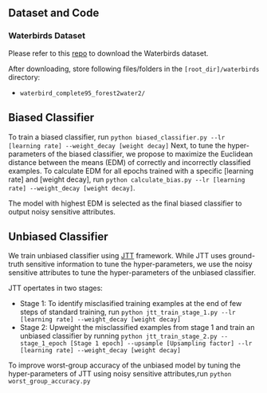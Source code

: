 ## Dataset and Code

### Waterbirds Dataset
Please refer to this [repo](https://github.com/kohpangwei/group_DRO) to download the Waterbirds dataset. 

After downloading, store following files/folders in the `[root_dir]/waterbirds` directory:

- `waterbird_complete95_forest2water2/`

## Biased Classifier
To train a biased classifier, run ```python biased_classifier.py --lr [learning rate] --weight_decay [weight decay]```
Next, to tune the hyper-parameters of the biased classifier, we propose to maximize the Euclidean distance between the means (EDM) of correctly and incorrectly classified examples. To calculate EDM for all epochs trained with a specific [learning rate] and [weight decay], run ```python calculate_bias.py --lr [learning rate] --weight_decay [weight decay]```.

The model with highest EDM is selected as the final biased classifier to output noisy sensitive attributes.

## Unbiased Classifier
We train unbiased classifier using [JTT](https://proceedings.mlr.press/v139/liu21f.html) framework. While JTT uses ground-truth sensitive information to tune the hyper-parameters, we use the noisy sensitive attributes to tune the hyper-parameters of the unbiased classifier.

JTT opertates in two stages:
* Stage 1: To identify misclasified training examples at the end of few steps of standard training, run ```python jtt_train_stage_1.py --lr [learning rate] --weight_decay [weight decay]```
* Stage 2: Upweight the misclassified examples from stage 1 and train an unbiased classifier by running ```python jtt_train_stage_2.py --stage_1_epoch [Stage 1 epoch] --upsample [Upsampling factor] --lr [learning rate] --weight_decay [weight decay]``` 

To improve worst-group accuracy of the unbiased model by tuning the hyper-parameters of JTT using noisy sensitive attributes,run ```python worst_group_accuracy.py``` 



